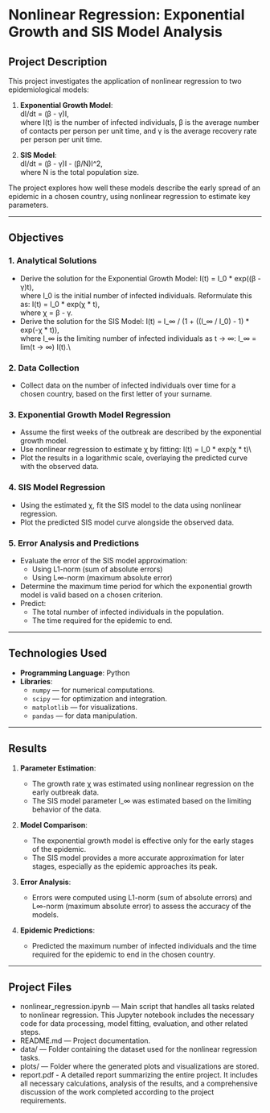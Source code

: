 # Nonlinear Regression: Exponential Growth and SIS Model Analysis

## Project Description

This project investigates the application of nonlinear regression to two epidemiological models:  
1. **Exponential Growth Model**:  
   dI/dt = (β - γ)I,\
   where I(t) is the number of infected individuals, β is the average number of contacts per person per unit time, and γ is the average recovery rate per person per unit time.  

2. **SIS Model**:  
   dI/dt = (β - γ)I - (β/N)I^2,\
   where N is the total population size.  

The project explores how well these models describe the early spread of an epidemic in a chosen country, using nonlinear regression to estimate key parameters.

---

## Objectives

### 1. Analytical Solutions
- Derive the solution for the Exponential Growth Model:
  I(t) = I_0 * exp((β - γ)t),\
  where I_0 is the initial number of infected individuals. Reformulate this as:
  I(t) = I_0 * exp(χ * t),\
  where χ = β - γ.
- Derive the solution for the SIS Model:
  I(t) = I_∞ / (1 + ((I_∞ / I_0) - 1) * exp(-χ * t)),\
  where I_∞ is the limiting number of infected individuals as t -> ∞:
  I_∞ = lim(t -> ∞) I(t).\

### 2. Data Collection
- Collect data on the number of infected individuals over time for a chosen country, based on the first letter of your surname.

### 3. Exponential Growth Model Regression
- Assume the first weeks of the outbreak are described by the exponential growth model.
- Use nonlinear regression to estimate χ by fitting:
  I(t) = I_0 * exp(χ * t)\
- Plot the results in a logarithmic scale, overlaying the predicted curve with the observed data.

### 4. SIS Model Regression
- Using the estimated χ, fit the SIS model to the data using nonlinear regression.
- Plot the predicted SIS model curve alongside the observed data.

### 5. Error Analysis and Predictions
- Evaluate the error of the SIS model approximation:
  - Using L1-norm (sum of absolute errors)
  - Using L∞-norm (maximum absolute error)
- Determine the maximum time period for which the exponential growth model is valid based on a chosen criterion.
- Predict:
  - The total number of infected individuals in the population.
  - The time required for the epidemic to end.

---

## Technologies Used

- **Programming Language**: Python  
- **Libraries**:
  - `numpy` — for numerical computations.
  - `scipy` — for optimization and integration.
  - `matplotlib` — for visualizations.
  - `pandas` — for data manipulation.

---

## Results

1. **Parameter Estimation**:
   - The growth rate χ was estimated using nonlinear regression on the early outbreak data.
   - The SIS model parameter I_∞ was estimated based on the limiting behavior of the data.

2. **Model Comparison**:
   - The exponential growth model is effective only for the early stages of the epidemic.
   - The SIS model provides a more accurate approximation for later stages, especially as the epidemic approaches its peak.

3. **Error Analysis**:
   - Errors were computed using L1-norm (sum of absolute errors) and L∞-norm (maximum absolute error) to assess the accuracy of the models.

4. **Epidemic Predictions**:
   - Predicted the maximum number of infected individuals and the time required for the epidemic to end in the chosen country.

---

## Project Files
- nonlinear_regression.ipynb — Main script that handles all tasks related to nonlinear regression. This Jupyter notebook includes the necessary code for data processing, model fitting, evaluation, and other related steps.
- README.md — Project documentation.
- data/ — Folder containing the dataset used for the nonlinear regression tasks.
- plots/ — Folder where the generated plots and visualizations are stored.
- report.pdf - A detailed report summarizing the entire project. It includes all necessary calculations, analysis of the results, and a comprehensive discussion of the work completed according to the project requirements.


